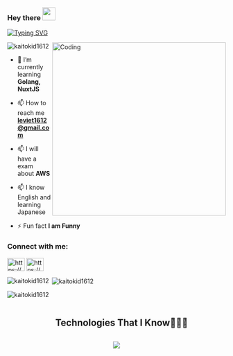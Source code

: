 ### Hey there <img src="https://media.giphy.com/media/hvRJCLFzcasrR4ia7z/giphy.gif" width="30px">

<a href="https://git.io/typing-svg"><img src="https://readme-typing-svg.demolab.com?font=Fira+Code&pause=1000&random=false&width=435&lines=WELLCOME+TO+MY+GITHUB+PROFILE;I'M+LE+VIET+VIET+(KAITOKID);I'M+FULLSTACK+DEVELOPER" alt="Typing SVG" /></a>
<br>

<img align="right" alt="Coding" width="400" src="https://cdn.dribbble.com/users/1162077/screenshots/3848914/programmer.gif">

<p align="left"> <img src="https://komarev.com/ghpvc/?username=kaitokid1612&label=Profile%20views&color=0e75b6&style=flat" alt="kaitokid1612" /> </p>

- 🌱 I’m currently learning **Golang, NuxtJS** 

- 📫 How to reach me **leviet1612@gmail.com**

- 📫 I will have a exam about **AWS** 

- 📫 I know English and learning Japanese

- ⚡ Fun fact **I am Funny**

<h3 align="left">Connect with me:</h3>
<p align="left">
<a href="https://linkedin.com/in/https://www.linkedin.com/" target="blank"><img align="center" src="https://raw.githubusercontent.com/rahuldkjain/github-profile-readme-generator/master/src/images/icons/Social/linked-in-alt.svg" alt="https://www.linkedin.com/" height="30" width="40" /></a>
<a href="https://fb.com/https://www.facebook.com/so.lucky161212" target="blank"><img align="center" src="https://raw.githubusercontent.com/rahuldkjain/github-profile-readme-generator/master/src/images/icons/Social/facebook.svg" alt="https://www.facebook.com/so.lucky161212" height="30" width="40" /></a>
</p>

<p><img align="left" src="https://github-readme-stats.vercel.app/api/top-langs?username=kaitokid1612&show_icons=true&locale=en&layout=compact" alt="kaitokid1612" /></p>

<p>&nbsp;<img align="center" src="https://github-readme-stats.vercel.app/api?username=kaitokid1612&show_icons=true&locale=en" alt="kaitokid1612" /></p>

<p><img align="center" src="https://github-readme-streak-stats.herokuapp.com/?user=kaitokid1612" alt="kaitokid1612" /></p>

<!--h1 without bottom border-->
<div id="user-content-toc">
  <ul align="center">
    <summary><h2 style="display: inline-block">Technologies That I Know👨🏻‍💻</h2></summary>
  </ul>
</div>
<!--tech stack icons-->
<p align="center">
  <a href="https://skillicons.dev">
    <img src="https://skillicons.dev/icons?i=html,css,tailwind,js,ts,vuejs,react,nuxtjs,nextjs,nodejs,nestjs,go,php,laravel,postgres,mysql,mongodb,firebase,redis,figma,postman,git,github,vscode,docker,kubernetes,kafka,aws,linux,nginx,&perline=14" />
  </a>
</p>
